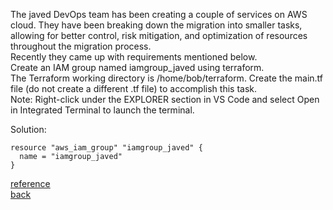 The javed DevOps team has been creating a couple of services on AWS cloud. They have been breaking down the migration into smaller tasks, allowing for better control, risk mitigation, and optimization of resources throughout the migration process.  
Recently they came up with requirements mentioned below.  
Create an IAM group named iamgroup_javed using terraform.  
The Terraform working directory is /home/bob/terraform. Create the main.tf file (do not create a different .tf file) to accomplish this task.  
Note: Right-click under the EXPLORER section in VS Code and select Open in Integrated Terminal to launch the terminal.  

Solution:  
```
resource "aws_iam_group" "iamgroup_javed" {
  name = "iamgroup_javed"
}
```
[reference](https://registry.terraform.io/providers/hashicorp/aws/latest/docs/resources/iam_group)   
[back](https://github.com/MederD/Kodekloud-Engineer-Tasks/tree/main)
